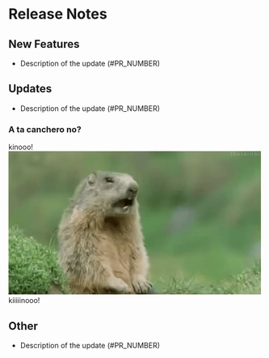 # Release Notes

## New Features
* Description of the update (#PR_NUMBER)

## Updates
* Description of the update (#PR_NUMBER)

### A ta canchero no?
kinooo!
![](./release_0.0.1-mojito/alan.gif)
kiiiiinooo!

## Other
* Description of the update (#PR_NUMBER)
